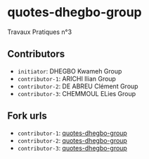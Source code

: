 # quotes-dhegbo-group
Travaux Pratiques n°3

## Contributors
- `initiator`: DHEGBO Kwameh Group 
- `contributor-1`: ARICHI Ilian Group 
- `contributor-2`: DE ABREU Clément Group
- `contributor-3`: CHEMMOUL ELies Group 

## Fork urls
- `contributor-1`: [quotes-dhegbo-group](url-1)
- `contributor-2`: [quotes-dhegbo-group](url-2)
- `contributor-3`: [quotes-dhegbo-group](url-3)
